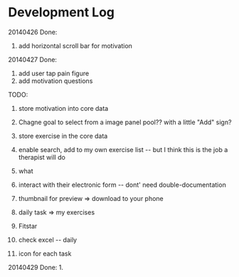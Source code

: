 Development Log
===============
20140426
Done:
1. add horizontal scroll bar for motivation


20140427
Done: 
1. add user tap pain figure
2. add motivation questions

TODO:
1. store motivation into core data
2. Chagne goal to select from a image panel pool?? with a little "Add" sign?
3. store exercise in the core data
4. enable search, add to my own exercise list -- but I think this is the job a therapist will do

1. what 
2. interact with their electronic form -- dont' need double-documentation
3. thumbnail for preview => download to your phone
4. daily task => my exercises
5. Fitstar 
6. check excel -- daily
7. icon for each task




20140429
Done:
1. 